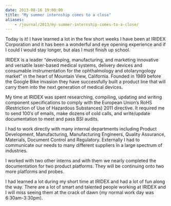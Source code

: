 ```yaml
---
date: 2013-08-16 19:00:00
title: "My summer internship comes to a close"
aliases:
    - /journal/2013/my-summer-internship-comes-to-a-close/
---
```


Today is it! I have learned a lot in the few short weeks I have been at IRIDEX Corporation and it has been a wonderful and eye opening experience and if I could I would stay longer, but alas I must finish up school.

<!--more-->

IRIDEX is a leader “developing, manufacturing, and marketing innovative and versatile laser-based medical systems, delivery devices and consumable instrumentation for the ophthalmology and otolaryngology market” in the heart of Mountain View, California. Founded in 1989 before the Google Bike invasion they have successfully built a product line that will carry them into the next generation of medical devices.

My time at IRIDEX was spent researching, compiling, updating and writing component specifications to comply with the European Union’s RoHS (Restriction of Use of Hazardous Substances) 2011 directive. It required me to send 100′s of emails, make dozens of cold calls, and write/update documentation to meet and pass BSI audits.

I had to work directly with many internal departments including Product Development, Manufacturing, Manufacturing Engineers, Quality Assurance, Materials, Document Control and Regulatory. Externally I had to communicate our needs to many different suppliers in a large spectrum of industries.

I worked with two other interns and with them we nearly completed the documentation for two product platforms. They will be continuing onto two more platforms and probes.

I had learned a lot during my short time at IRIDEX and had a lot of fun along the way. There are a lot of smart and talented people working at IRIDEX and I will miss seeing them at the crack of dawn (my normal work day was 6:30am-3:30pm).
